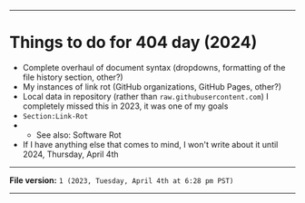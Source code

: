 
***

# Things to do for 404 day (2024)

- Complete overhaul of document syntax (dropdowns, formatting of the file history section, other?)
- My instances of link rot (GitHub organizations, GitHub Pages, other?)
- Local data in repository (rather than `raw.githubusercontent.com`) I completely missed this in 2023, it was one of my goals
- `Section:Link-Rot`
- - See also: Software Rot
- If I have anything else that comes to mind, I won't write about it until 2024, Thursday, April 4th

***

**File version:** `1 (2023, Tuesday, April 4th at 6:28 pm PST)`

***
